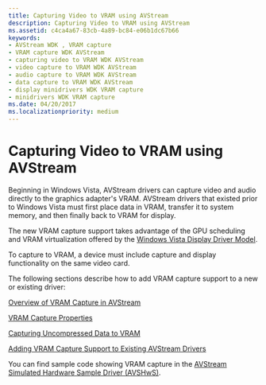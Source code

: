 ```yaml
---
title: Capturing Video to VRAM using AVStream
description: Capturing Video to VRAM using AVStream
ms.assetid: c4ca4a67-83cb-4a89-bc84-e06b1dc67b66
keywords:
- AVStream WDK , VRAM capture
- VRAM capture WDK AVStream
- capturing video to VRAM WDK AVStream
- video capture to VRAM WDK AVStream
- audio capture to VRAM WDK AVStream
- data capture to VRAM WDK AVStream
- display minidrivers WDK VRAM capture
- minidrivers WDK VRAM capture
ms.date: 04/20/2017
ms.localizationpriority: medium
---
```


# Capturing Video to VRAM using AVStream


Beginning in Windows Vista, AVStream drivers can capture video and audio directly to the graphics adapter's VRAM. AVStream drivers that existed prior to Windows Vista must first place data in VRAM, transfer it to system memory, and then finally back to VRAM for display.

The new VRAM capture support takes advantage of the GPU scheduling and VRAM virtualization offered by the [Windows Vista Display Driver Model](https://msdn.microsoft.com/library/windows/hardware/ff570593).

To capture to VRAM, a device must include capture and display functionality on the same video card.

The following sections describe how to add VRAM capture support to a new or existing driver:

[Overview of VRAM Capture in AVStream](overview-of-vram-capture-in-avstream.md)

[VRAM Capture Properties](vram-capture-properties.md)

[Capturing Uncompressed Data to VRAM](capturing-uncompressed-data-to-vram.md)

[Adding VRAM Capture Support to Existing AVStream Drivers](adding-vram-capture-support-to-existing-avstream-drivers.md)

You can find sample code showing VRAM capture in the [AVStream Simulated Hardware Sample Driver (AVSHwS)](http://go.microsoft.com/fwlink/p/?linkid=256083).

 

 





